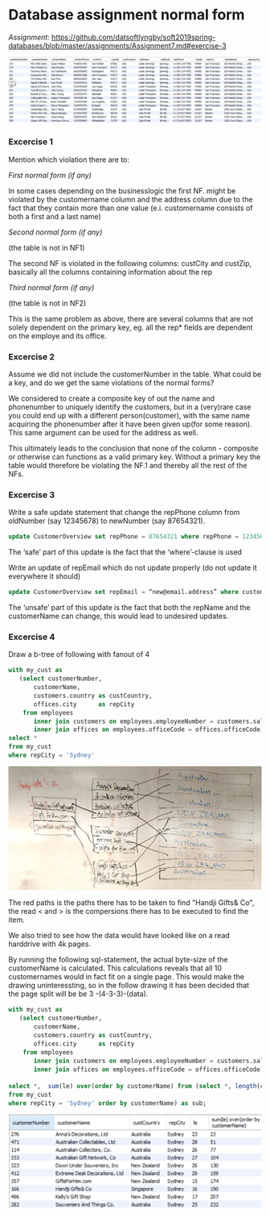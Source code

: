 # Database assignment normal form

_Assignment:_ 
https://github.com/datsoftlyngby/soft2019spring-databases/blob/master/assignments/Assignment7.md#exercise-3

![](https://raw.githubusercontent.com/benjaco-edu/db-assignment-7-normalform/master/view.png)



### Excercise 1

Mention which violation there are to:

_First normal form (if any)_

In some cases depending on the businesslogic the first NF. might be violated by the customername column and the address column due to the fact that they contain more than one value (e.i. customername consists of both a first and a last name)

_Second normal form (if any)_

(the table is not in NF1)

The second NF is violated in the following columns:
custCity and custZip, basically all the columns containing information about the rep 

_Third normal form (if any)_

(the table is not in NF2)

This is the same problem as above, there are several columns that are not solely dependent on the primary key, eg. all the rep* fields are dependent on the employe and its office.


### Excercise 2

Assume we did not include the customerNumber in the table. What could be a key, and do we get the same violations of the normal forms?

We considered to create a composite key of out the name and phonenumber to uniquely identify the customers, but in a (very)rare case you could end up with a different person(customer), with the same name acquiring the phonenumber after it have been given up(for some reason). This same argument can be used for the address as well.
 
This ultimately leads to the conclusion that none of the column - composite or otherwise can functions as a valid primary key. 
Without a primary key the table would therefore be violating the NF.1 and thereby all the rest of the NFs.

### Excercise 3

Write a safe update statement that change the repPhone column from oldNumber (say 12345678) to newNumber (say 87654321).

```sql
update CustomerOverview set repPhone = 87654321 where repPhone = 12345678
```
The ‘safe’ part of this update is the fact that the ‘where’-clause is used

Write an update of repEmail which do not update properly (do not update it everywhere it should)

```sql
update CustomerOverview set repEmail = “new@email.address” where customerName = "Mini Wheels Co." and repName = "Leslie Jennings"
```

The ‘unsafe’ part of this update is the fact that both the repName and the customerName can change, this would lead to undesired updates.


### Excercise 4

Draw a b-tree of following with fanout of 4

```sql
with my_cust as
   (select customerNumber,
       customerName,
       customers.country as custCountry,
       offices.city      as repCity
    from employees
       inner join customers on employees.employeeNumber = customers.salesRepEmployeeNumber
       inner join offices on employees.officeCode = offices.officeCode)
select *
from my_cust
where repCity = 'Sydney'
```

![](https://raw.githubusercontent.com/benjaco-edu/db-assignment-7-normalform/master/board.jpg)

The red paths is the paths there has to be taken to find "Handji Gifts& Co", the read < and > is the compersions there has to be executed to find the item.

We also tried to see how the data would have looked like on a read harddrive with 4k pages.

By running the following sql-statement, the actual byte-size of the customerName is calculated. This calculations reveals that all 10 customernames would in fact fit on a single page. This would make the drawing uninteressting, so in the follow drawing it has been decided that the page split will be be 3 -(4-3-3)-(data). 

```sql
with my_cust as
   (select customerNumber,
       customerName,
       customers.country as custCountry,
       offices.city      as repCity
    from employees
       inner join customers on employees.employeeNumber = customers.salesRepEmployeeNumber
       inner join offices on employees.officeCode = offices.officeCode)
       
select *,  sum(le) over(order by customerName) from (select *, length(customerName) as le
from my_cust
where repCity = 'Sydney' order by customerName) as sub;
```

![](https://raw.githubusercontent.com/benjaco-edu/db-assignment-7-normalform/master/pages.png)
